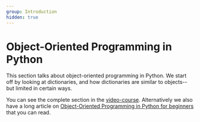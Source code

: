 ```yaml
---
group: Introduction
hidden: true
---
```

# Object-Oriented Programming in Python

This section talks about object-oriented programming in Python. We start off by looking at dictionaries, and how dictionaries are similar to objects--but limited in certain ways.

You can see the complete section in the [video-course](https://go.tecla.do/cpc). Alternatively we also have a long article on [Object-Oriented Programming in Python for beginners](https://blog.teclado.com/introduction-to-object-oriented-programming-in-python/) that you can read.